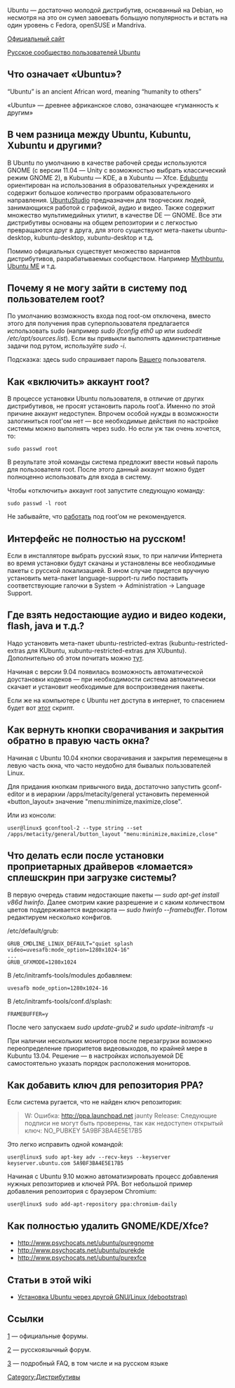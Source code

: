 Ubuntu — достаточно молодой дистрибутив, основанный на Debian, но
несмотря на это он сумел завоевать большую популярность и встать
на один уровень с Fedora, openSUSE и Mandriva.

[Официальный сайт](http://ubuntu.com/)

[Русское сообщество пользователей Ubuntu](http://ubuntu.ru)

## Что означает «Ubuntu»?

“Ubuntu” is an ancient African word, meaning “humanity to others”

«Ubuntu» — древнее африканское слово, означающее «гуманность к другим»

## В чем разница между Ubuntu, Kubuntu, Xubuntu и другими?

В Ubuntu по умолчанию в качестве рабочей среды используются GNOME (с
версии 11.04 — Unity с возможностью выбрать классический режим GNOME
2), в Kubuntu — KDE, а в Xubuntu — Xfce.
[Edubuntu](http://www.edubuntu.org/) ориентирован на использования в
образовательных учреждениях и содержит большое количество программ
образовательного направления. [UbuntuStudio](http://ubuntustudio.org/)
предназначен для творческих людей, занимающихся работой с графикой,
аудио и видео. Также содержит множество мультимедийных утилит, в
качестве DE — GNOME. Все эти дистрибутивы основаны на общем
репозитории и с легкостью превращаются друг в друга, для этого
существуют мета-пакеты ubuntu-desktop, kubuntu-desktop, xubuntu-desktop
и т.д.

Помимо официальных существует множество вариантов дистрибутивов,
разрабатываемых сообществом. Например
[Mythbuntu](http://www.mythbuntu.org/), [Ubuntu
ME](http://www.ubuntume.com/) и т.д.

## Почему я не могу зайти в систему под пользователем root?

По умолчанию возможность входа под root-ом отключена, вместо этого для
получения прав суперпользователя предлагается использовать sudo
(например *sudo ifconfig eth0 up* или *sudoedit
/etc/apt/sources.list*). Если вы привыкли выполнять административные
задачи под рутом, используйте *sudo -i*.

Подсказка: здесь sudo спрашивает пароль <u>Вашего</u> пользователя.

## Как «включить» аккаунт root?

В процессе установки Ubuntu пользователя, в отличие от других
дистрибутивов, не просят установить пароль root’а. Именно по
этой причине аккаунт недоступен. Впрочем особой нужды в возможности
залогиниться root'ом нет — все необходимые действия по настройке
системы можно выполнять через sudo. Но если уж так очень хочется,
то:

    sudo passwd root

В результате этой команды система предложит ввести новый пароль для
пользователя root. После этого данный аккаунт можно будет
полноценно использовать для входа в систему.

Чтобы «отключить» аккаунт root запустите следующую команду:

    sudo passwd -l root

Не забывайте, что
[работать](http://www.linux.org.ru/wiki/en/General#.D0.9F.D0.BE.D1.87.D0.B5.D0.BC.D1.83_.D0.B2.D1.81.D0.B5_.D0.B3.D0.BE.D0.B2.D0.BE.D1.80.D1.8F.D1.82.2C_.D1.87.D1.82.D0.BE_.D0.BD.D0.B5.D0.BB.D1.8C.D0.B7.D1.8F_.D1.81.D0.B8.D0.B4.D0.B5.D1.82.D1.8C_.D0.BF.D0.BE.D0.B4_root%27.D0.BE.D0.BC.3F)
под root’ом не рекомендуется.

## Интерфейс не полностью на русском\!

Если в инсталляторе выбрать русский язык, то при наличии Интернета во
время установки будут скачаны и установлены все необходимые пакеты с
русской локализацией. В ином случае придется вручную установить
мета-пакет language-support-ru либо поставить соответствующие
галочки в System -\> Administration -\> Language Support.

## Где взять недостающие аудио и видео кодеки, flash, java и т.д.?

Надо установить мета-пакет ubuntu-restricted-extras
(kubuntu-restricted-extras для KUbuntu, xubuntu-restricted-extras для
XUbuntu). Дополнительно об этом почитать можно
[тут](https://help.ubuntu.com/community/RestrictedFormats).

Начиная с версии 9.04 появилась возможность автоматической доустановки
кодеков — при необходимости система автоматически скачает и установит
необходимые для воспроизведения пакеты.

Если же на компьютере с Ubuntu нет доступа в интернет, то спасением
будет вот
[этот](http://hacktolive.org/wiki/Ubuntu-restricted-extras_offline_installer)
скрипт.

## Как вернуть кнопки сворачивания и закрытия обратно в правую часть окна?

Начиная с Ubuntu 10.04 кнопки сворачивания и закрытия перемещены в левую
часть окна, что часто неудобно для бывалых пользователей Linux.

Для придания кнопкам привычного вида, достаточно запустить gconf-editor
и в иерархии /apps/metacity/general установить переменной
«button_layout» значение "menu:minimize,maximize,close".

Или из консоли:

    user@linux$ gconftool-2 --type string --set /apps/metacity/general/button_layout "menu:minimize,maximize,close"

## Что делать если после установки проприетарных драйверов «ломается» сплешскрин при загрузке системы?

В первую очередь ставим недостающие пакеты — <i>sudo apt-get install
v86d hwinfo</i>. Далее смотрим какие разрешение и с каким количеством
цветов поддерживается видеокарта — <i>sudo hwinfo --framebuffer</i>.
Потом редактируем несколько конфигов.

/etc/default/grub:

    GRUB_CMDLINE_LINUX_DEFAULT="quiet splash video=uvesafb:mode_option=1280x1024-16"
    ...
    GRUB_GFXMODE=1280х1024

В /etc/initramfs-tools/modules добавляем:

    uvesafb mode_option=1280x1024-16

В /etc/initramfs-tools/conf.d/splash:

    FRAMEBUFFER=y

После чего запускаем <i>sudo update-grub2</i> и <i>sudo update-initramfs
-u</i>

При наличии нескольких мониторов после перезагрузки возможно
переопределение приоритетов видеовыходов, по крайней мере в
Kubuntu 13.04. Решение — в настройках используемой DE самостоятельно
указать порядок расположения мониторов.

## Как добавить ключ для репозитория PPA?

Если система ругается, что не найден ключ репозитория:

> W: Ошибка: <http://ppa.launchpad.net> jaunty Release: Следующие
> подписи не могут быть проверены, так как недоступен открытый
> ключ: NO_PUBKEY 5A9BF3BA4E5E17B5

Это легко исправить одной командой:

    user@linux$ sudo apt-key adv --recv-keys --keyserver keyserver.ubuntu.com 5A9BF3BA4E5E17B5

Начиная с Ubuntu 9.10 можно автоматизировать процесс добавления нужных
репозиториев и ключей PPA. Вот небольшой пример добавления репозитория
с браузером Chromium:

    user@linux$ sudo add-apt-repository ppa:chromium-daily

## Как полностью удалить GNOME/KDE/Xfce?

  - <http://www.psychocats.net/ubuntu/puregnome>
  - <http://www.psychocats.net/ubuntu/purekde>
  - <http://www.psychocats.net/ubuntu/purexfce>

## Статьи в этой wiki

  - [Установка Ubuntu через другой GNU/Linux
    (debootstrap)](Установка_Ubuntu_через_другой_GNU_Linux_\(debootstrap\))

## Ссылки

[1](http://ubuntuforums.org) — официальные форумы.

[2](http://forum.ubuntu.ru) — русскоязычный форум.

[3](http://ubuntuguide.org) — подробный FAQ, в том числе и на русском
языке

[Category:Дистрибутивы](Category:Дистрибутивы)